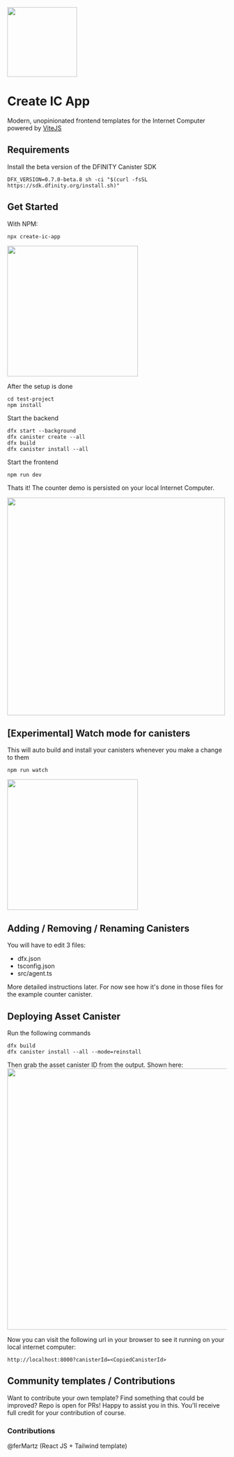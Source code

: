 <img height=160 src="https://sdk.dfinity.org/_/img/logo.svg" />

# Create IC App

Modern, unopinionated frontend templates for the Internet Computer powered by [ViteJS](https://vitejs.dev/)

## Requirements

Install the beta version of the DFINITY Canister SDK

```
DFX_VERSION=0.7.0-beta.8 sh -ci "$(curl -fsSL https://sdk.dfinity.org/install.sh)" 
```

## Get Started

With NPM:

```
npx create-ic-app
```

<img width=300 src="https://i.imgur.com/d0ASP0v.png" />

After the setup is done
```
cd test-project
npm install
```
Start the backend
```
dfx start --background
dfx canister create --all
dfx build
dfx canister install --all
```
Start the frontend
```
npm run dev
```
Thats it! The counter demo is persisted on your local Internet Computer.

<img width=500 src="https://cdn.discordapp.com/attachments/748420568268800060/835322875690221578/unknown.png" />

## [Experimental] Watch mode for canisters
This will auto build and install your canisters whenever you make a change to them
```
npm run watch
```
<img width=300 src="https://i.imgur.com/JY6slsW.gif" />

## Adding / Removing / Renaming Canisters

You will have to edit 3 files:

* dfx.json
* tsconfig.json
* src/agent.ts

More detailed instructions later. For now see how it's done in those files for the example counter canister.

## Deploying Asset Canister

Run the following commands
```
dfx build
dfx canister install --all --mode=reinstall
```
Then grab the asset canister ID from the output. Shown here:
<img width=600 src="https://i.imgur.com/1gYNukK.png" />

Now you can visit the following url in your browser to see it running on your local internet computer:

```http://localhost:8000?canisterId=<CopiedCanisterId>```

## Community templates / Contributions
Want to contribute your own template? Find something that could be improved? Repo is open for PRs! Happy to assist you in this. You'll receive full credit for your contribution of course.

### Contributions
@ferMartz (React JS + Tailwind template)
